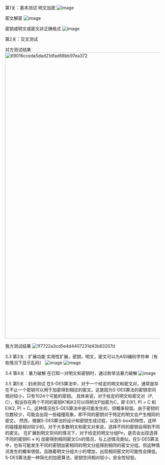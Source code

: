 第1关：基本测试
明文加密
![image](https://github.com/flowleaves/Experiment/assets/129843699/45f171c3-a889-4e48-a337-7d06adc18fae)

密文解密
![image](https://github.com/flowleaves/Experiment/assets/129843699/479d9654-8703-4cbb-8fb8-f3f6eaebf70a)

密钥或明文或密文非正确格式
![image](https://github.com/flowleaves/Experiment/assets/129843699/4bd6d698-b80e-4640-8642-13093f9062e9)

第2关：交叉测试

对方测试结果
<img width="929" alt="69016cceda5dad21dfad68bb97ea372" src="https://github.com/flowleaves/Experiment/assets/129843699/cab687cb-87ca-48ec-b773-45ad6ddb32b1">

我方测试结果
![1f7722a3cd5e4d4407231d43b83207d](https://github.com/flowleaves/Experiment/assets/129843699/e0bc00c5-9bf4-4125-ba1a-263f05905676)


3.3 第3关：扩展功能
实用性扩展，密钥，明文，密文可以为ASII编码字符串（有些情况下显示乱码）
![image](https://github.com/flowleaves/Experiment/assets/129843699/caa46a11-e966-4397-a477-fbba10367a5b)
![image](https://github.com/flowleaves/Experiment/assets/129843699/44884d2a-d6ea-40ce-af8c-ee8faa21619d)

3.4 第4关：暴力破解
在已知一对明文和密钥时，通过枚举法暴力破解
![image](https://github.com/flowleaves/Experiment/assets/129843699/a6de09ca-d67b-481e-bc34-4276b737031d)


3.5 第5关：封闭测试
在S-DES算法中，对于一个给定的明文和密文对，通常是存在不止一个密钥可以用于加密得到相应的密文。这是因为S-DES算法的密钥空间相对较小，只有1024个可能的密钥。
具体来说，对于给定的明文和密文对（P, C），假设存在两个不同的密钥K1和K2可以将明文P加密为C，即 E(K1, P) = C 和 E(K2, P) = C。这种情况在S-DES算法中是可能发生的，但概率较低。由于密钥的位数较少，可能会出现一些碰撞现象，即不同的密钥对于特定的明文会产生相同的密文。
然而，根据S-DES算法的设计和密钥生成过程，以及S-box的特性，这样的碰撞是相对较少的。对于大多数明文和密文对来说，选择不同的密钥会得到不同的密文。
在扩展到明文空间的情况下，对于给定的明文分组Pn，是否会出现选择不同的密钥Ki ≠ Kj 加密得到相同密文Cn的情况，与上述情况类似。在S-DES算法中，也有可能发生不同的密钥加密相同的明文分组得到相同的密文分组。但这种情况发生的概率很低，且随着明文分组大小的增加，出现相同密文的可能性会降低。
S-DES算法是一种简化的加密算法，密钥空间相对较小，安全性较低。
